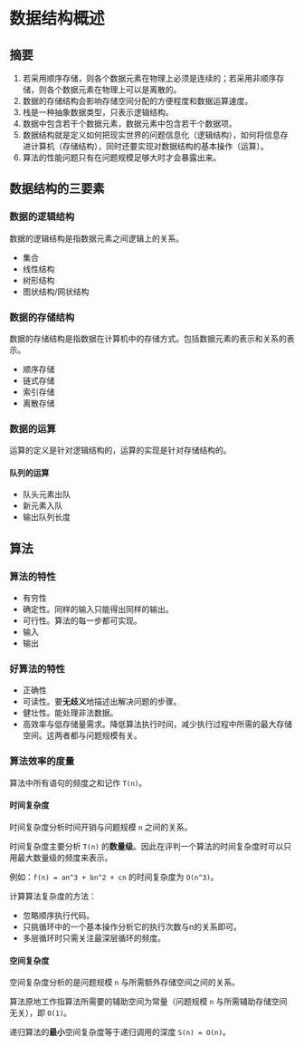 <author-info date="1647185550462"></author-info>

# 数据结构概述

## 摘要

1. 若采用顺序存储，则各个数据元素在物理上必须是连续的；若采用非顺序存储，则各个数据元素在物理上可以是离散的。
2. 数据的存储结构会影响存储空间分配的方便程度和数据运算速度。
3. 栈是一种抽象数据类型，只表示逻辑结构。
4. 数据中包含若干个数据元素，数据元素中包含若干个数据项。
5. 数据结构就是定义如何把现实世界的问题信息化（逻辑结构），如何将信息存进计算机（存储结构），同时还要实现对数据结构的基本操作（运算）。
6. 算法的性能问题只有在问题规模足够大时才会暴露出来。

## 数据结构的三要素

### 数据的逻辑结构

数据的逻辑结构是指数据元素之间逻辑上的关系。

- 集合
- 线性结构
- 树形结构
- 图状结构/网状结构

### 数据的存储结构

数据的存储结构是指数据在计算机中的存储方式。包括数据元素的表示和关系的表示。

- 顺序存储
- 链式存储
- 索引存储
- 离散存储

### 数据的运算

运算的定义是针对逻辑结构的，运算的实现是针对存储结构的。

#### 队列的运算

- 队头元素出队
- 新元素入队
- 输出队列长度

## 算法

### 算法的特性

- 有穷性
- 确定性。同样的输入只能得出同样的输出。
- 可行性。算法的每一步都可实现。
- 输入
- 输出

### 好算法的特性

- 正确性
- 可读性。要**无歧义**地描述出解决问题的步骤。
- 健壮性。能处理非法数据。
- 高效率与低存储量需求。降低算法执行时间，减少执行过程中所需的最大存储空间。这两者都与问题规模有关。

### 算法效率的度量

算法中所有语句的频度之和记作 `T(n)`。

#### 时间复杂度

时间复杂度分析时间开销与问题规模 `n` 之间的关系。

时间复杂度主要分析 `T(n)` 的**数量级**。因此在评判一个算法的时间复杂度时可以只用最大数量级的频度来表示。

例如：`f(n) = an^3 + bn^2 + cn` 的时间复杂度为 `O(n^3)`。

计算算法复杂度的方法：
- 忽略顺序执行代码。
- 只挑循环中的一个基本操作分析它的执行次数与n的关系即可。
- 多层循环时只需关注最深层循环的频度。

#### 空间复杂度

空间复杂度分析的是问题规模 `n` 与所需额外存储空间之间的关系。
 
算法原地工作指算法所需要的辅助空间为常量（问题规模 `n` 与所需辅助存储空间无关），即 `O(1)`。

递归算法的**最小**空间复杂度等于递归调用的深度 `S(n) = O(n)`。